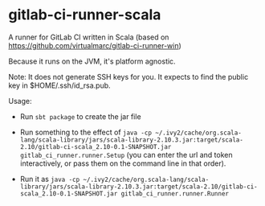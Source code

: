 gitlab-ci-runner-scala
======================

A runner for GitLab CI written in Scala (based on https://github.com/virtualmarc/gitlab-ci-runner-win)

Because it runs on the JVM, it's platform agnostic.

Note: It does not generate SSH keys for you. It expects to find the public key in $HOME/.ssh/id_rsa.pub.

Usage:
 - Run `sbt package` to create the jar file
 - Run something to the effect of
   `java -cp ~/.ivy2/cache/org.scala-lang/scala-library/jars/scala-library-2.10.3.jar:target/scala-2.10/gitlab-ci-scala_2.10-0.1-SNAPSHOT.jar gitlab_ci_runner.runner.Setup`
   (you can enter the url and token interactively, or pass them on the command line in that order).
   
 - Run it as `java -cp ~/.ivy2/cache/org.scala-lang/scala-library/jars/scala-library-2.10.3.jar:target/scala-2.10/gitlab-ci-scala_2.10-0.1-SNAPSHOT.jar gitlab_ci_runner.runner.Runner`
 
